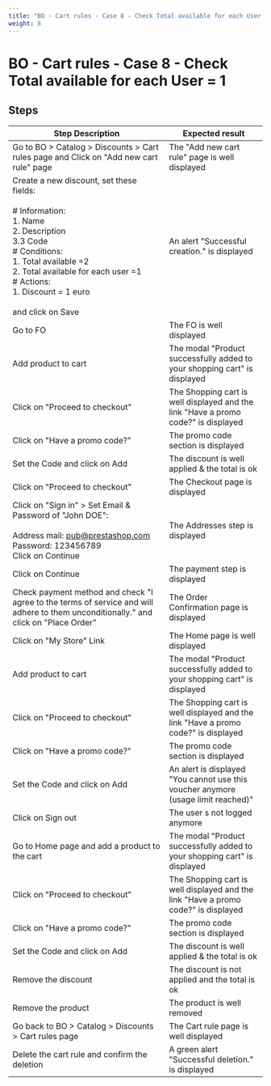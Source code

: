 ```yaml
---
title: "BO - Cart rules - Case 8 - Check Total available for each User = 1"
weight: 8
---
```


# BO - Cart rules - Case 8 - Check Total available for each User = 1
## Steps
| Step Description | Expected result |
| ----- | ----- |
| Go to BO > Catalog > Discounts > Cart rules page and Click on "Add new cart rule" page | The "Add new cart rule" page is well displayed |
| Create a new discount, set these fields:<br><br># Information:<br>1. Name<br>2. Description<br>3.3 Code<br># Conditions:<br>1. Total available =2<br>2. Total available for each user =1<br># Actions:<br>1. Discount = 1 euro<br><br>and click on Save | An alert "Successful creation." is displayed |
| Go to FO | The FO is well displayed |
| Add product to cart | The modal "Product successfully added to your shopping cart" is displayed |
| Click on "Proceed to checkout" | The Shopping cart is well displayed and the link "Have a promo code?" is displayed |
| Click on "Have a promo code?" | The promo code section is displayed |
| Set the Code and click on Add | The discount is well applied & the total is ok |
| Click on "Proceed to checkout" | The Checkout page is displayed |
| Click on "Sign in" > Set Email & Password of "John DOE":<br><br>Address mail: pub@prestashop.com<br>Password: 123456789<br>Click on Continue | The Addresses step is displayed |
| Click on Continue | The payment step is displayed |
| Check payment method and check  "I agree to the terms of service and will adhere to them unconditionally."  and click on "Place Order" | The Order Confirmation page is displayed |
| Click on "My Store" Link | The Home page is well displayed |
| Add product to cart | The modal "Product successfully added to your shopping cart" is displayed |
| Click on "Proceed to checkout" | The Shopping cart is well displayed and the link "Have a promo code?" is displayed |
| Click on "Have a promo code?" | The promo code section is displayed |
| Set the Code and click on Add | An alert is displayed "You cannot use this voucher anymore (usage limit reached)" |
| Click on Sign out | The user s not logged anymore |
| Go to Home page and add a product to the cart | The modal "Product successfully added to your shopping cart" is displayed |
| Click on "Proceed to checkout" | The Shopping cart is well displayed and the link "Have a promo code?" is displayed |
| Click on "Have a promo code?" | The promo code section is displayed |
| Set the Code and click on Add | The discount is well applied & the total is ok |
| Remove the discount | The discount is not applied and the total is ok |
| Remove the product | The product is well removed |
| Go back to BO > Catalog > Discounts > Cart rules page | The Cart rule page is well displayed |
| Delete the cart rule and confirm the deletion | A green alert "Successful deletion." is displayed |

